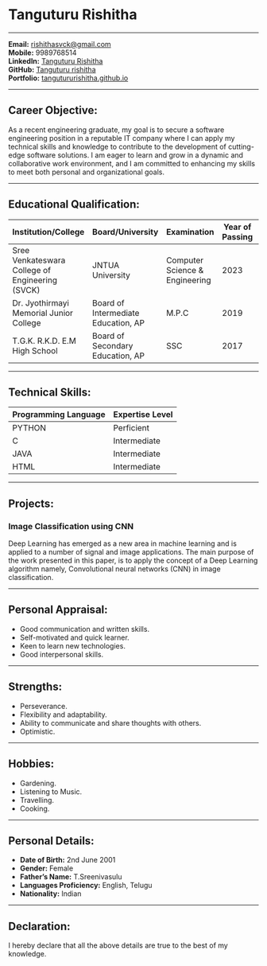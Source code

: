 # Tanguturu Rishitha

---


**Email:** rishithasvck@gmail.com\
**Mobile:** 9989768514\
**LinkedIn:** [Tanguturu Rishitha](https://www.linkedin.com/in/tanguturu-rishitha-67b563242/) \
**GitHub:** [Tanguturu rishitha](https://github.com/Tangutururishitha) \
**Portfolio:** [tangutururishitha.github.io](https://tangutururishitha.github.io/)

---

## Career Objective:

As a recent engineering graduate, my goal is to secure a software engineering position in a reputable IT company where I can apply my technical skills and knowledge to contribute to the development of cutting-edge software solutions. I am eager to learn and grow in a dynamic and collaborative work environment, and I am committed to enhancing my skills to meet both personal and organizational goals.

---

## Educational Qualification:

| Institution/College           | Board/University           | Examination             | Year of Passing | Marks   |
| ----------------------------- | --------------------------| -----------------------| ---------------| ------- |
| Sree Venkateswara College of Engineering (SVCK) | JNTUA University | Computer Science & Engineering | 2023 | Up to 7th sem 78% |
| Dr. Jyothirmayi Memorial Junior College | Board of Intermediate Education, AP | M.P.C | 2019 | 9.48% |
| T.G.K. R.K.D. E.M High School | Board of Secondary Education, AP | SSC | 2017 | 9.5% |

---

## Technical Skills:

| Programming Language | Expertise Level |
|---------------------| ---------------|
| PYTHON              | Perficient     |
| C                   | Intermediate   |
| JAVA                | Intermediate   |
| HTML                | Intermediate   |

---

## Projects:

### Image Classification using CNN

Deep Learning has emerged as a new area in machine learning and is applied to a number of signal and image applications. The main purpose of the work presented in this paper, is to apply the concept of a Deep Learning algorithm namely, Convolutional neural networks (CNN) in image classification.

---

## Personal Appraisal:

- Good communication and written skills.
- Self-motivated and quick learner.
- Keen to learn new technologies.
- Good interpersonal skills.

---

## Strengths:

- Perseverance.
- Flexibility and adaptability.
- Ability to communicate and share thoughts with others.
- Optimistic.

---

## Hobbies:

- Gardening.
- Listening to Music.
- Travelling.
- Cooking.

---

## Personal Details:

- **Date of Birth:** 2nd June 2001
- **Gender:** Female
- **Father’s Name:** T.Sreenivasulu
- **Languages Proficiency:** English, Telugu
- **Nationality:** Indian

---

## Declaration:

I hereby declare that all the above details are true to the best of my knowledge.
